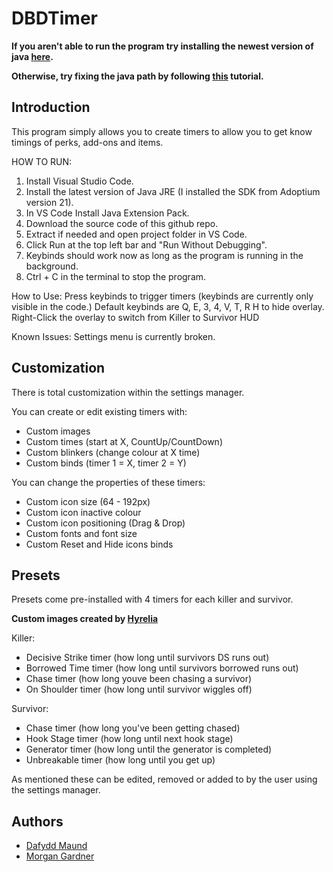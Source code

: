 # DBDTimer

**If you aren't able to run the program try installing the newest version of java [here](https://java.com/en/download/).**

**Otherwise, try fixing the java path by following [this](https://java.com/en/download/help/path.html) tutorial.**

## Introduction
This program simply allows you to create timers to allow you to get know timings of perks, add-ons and items.

HOW TO RUN: 
  1. Install Visual Studio Code.
  2. Install the latest version of Java JRE (I installed the SDK from Adoptium version 21).
  3. In VS Code Install Java Extension Pack.
  4. Download the source code of this github repo.
  5. Extract if needed and open project folder in VS Code.
  6. Click Run at the top left bar and "Run Without Debugging".
  7. Keybinds should work now as long as the program is running in the background.
  8. Ctrl + C in the terminal to stop the program.

How to Use:
Press keybinds to trigger timers (keybinds are currently only visible in the code.)
Default keybinds are Q, E, 3, 4, V, T, R
H to hide overlay.
Right-Click the overlay to switch from Killer to Survivor HUD


Known Issues: 
Settings menu is currently broken.

## Customization
There is total customization within the settings manager.

You can create or edit existing timers with:
* Custom images
* Custom times (start at X, CountUp/CountDown)
* Custom blinkers (change colour at X time)
* Custom binds (timer 1 = X, timer 2 = Y)

You can change the properties of these timers: 
* Custom icon size (64 - 192px)
* Custom icon inactive colour
* Custom icon positioning (Drag & Drop)
* Custom fonts and font size
* Custom Reset and Hide icons binds

## Presets
Presets come pre-installed with 4 timers for each killer and survivor.

**Custom images created by [Hyrelia](https://www.reddit.com/user/Sharyat/)**

Killer:
* Decisive Strike timer (how long until survivors DS runs out)
* Borrowed Time timer (how long until survivors borrowed runs out)
* Chase timer (how long youve been chasing a survivor)
* On Shoulder timer (how long until survivor wiggles off)

Survivor: 
* Chase timer (how long you've been getting chased)
* Hook Stage timer (how long until next hook stage)
* Generator timer (how long until the generator is completed)
* Unbreakable timer (how long until you get up)

As mentioned these can be edited, removed or added to by the user using the settings manager.

## Authors
* [Dafydd Maund](https://github.com/Stryzhh)
* [Morgan Gardner](https://github.com/MorGuux)
